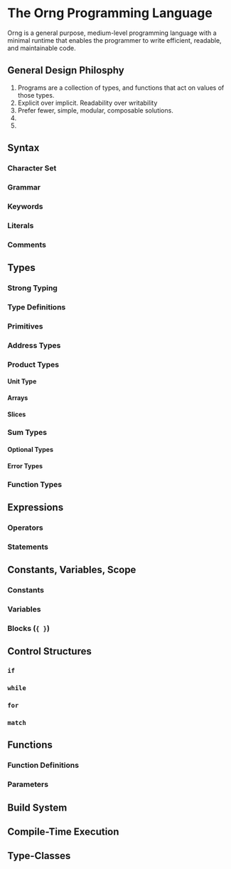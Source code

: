 # The Orng Programming Language
Orng is a general purpose, medium-level programming language with a minimal runtime that enables the programmer to write efficient, readable, and maintainable code.

## General Design Philosphy
1. Programs are a collection of types, and functions that act on values of those types.
2. Explicit over implicit. Readability over writability
3. Prefer fewer, simple, modular, composable solutions.
4. 
5. 

## Syntax
### Character Set
### Grammar
### Keywords
### Literals
### Comments

## Types
### Strong Typing
### Type Definitions
### Primitives
### Address Types
### Product Types
#### Unit Type
#### Arrays
#### Slices
### Sum Types
#### Optional Types
#### Error Types
### Function Types

## Expressions
### Operators
### Statements

## Constants, Variables, Scope
### Constants
### Variables
### Blocks (`{ }`)

## Control Structures
### `if`
### `while`
### `for`
### `match`

## Functions
### Function Definitions
### Parameters

## Build System

## Compile-Time Execution

## Type-Classes